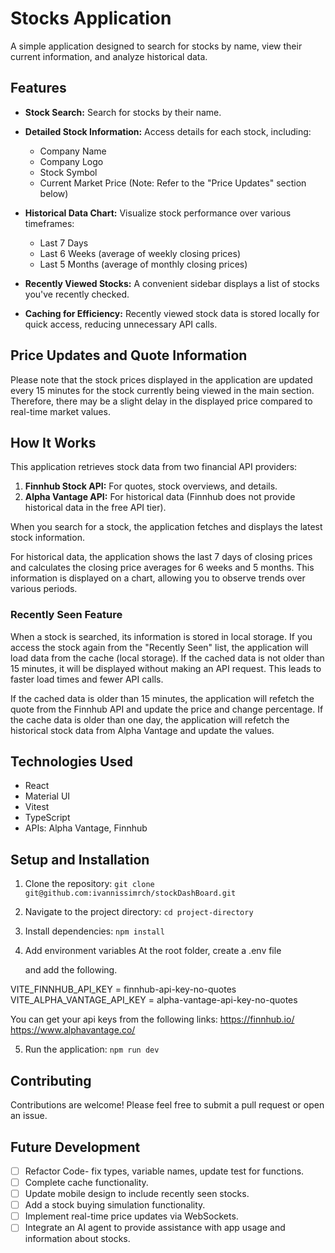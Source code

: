 # Stocks Application

A simple application designed to search for stocks by name, view their current information, and analyze historical data.

## Features

- **Stock Search:** Search for stocks by their name.
- **Detailed Stock Information:** Access details for each stock, including:
  - Company Name
  - Company Logo
  - Stock Symbol
  - Current Market Price (Note: Refer to the "Price Updates" section below)
- **Historical Data Chart:** Visualize stock performance over various timeframes:

  - Last 7 Days
  - Last 6 Weeks (average of weekly closing prices)
  - Last 5 Months (average of monthly closing prices)

- **Recently Viewed Stocks:** A convenient sidebar displays a list of stocks you've recently checked.

- **Caching for Efficiency:** Recently viewed stock data is stored locally for quick access, reducing unnecessary API calls.

## Price Updates and Quote Information

Please note that the stock prices displayed in the application are updated every 15 minutes for the stock currently being viewed in the main section. Therefore, there may be a slight delay in the displayed price compared to real-time market values.

## How It Works

This application retrieves stock data from two financial API providers:

1. **Finnhub Stock API:** For quotes, stock overviews, and details.
2. **Alpha Vantage API:** For historical data (Finnhub does not provide historical data in the free API tier).

When you search for a stock, the application fetches and displays the latest stock information.

For historical data, the application shows the last 7 days of closing prices and calculates the closing price averages for 6 weeks and 5 months. This information is displayed on a chart, allowing you to observe trends over various periods.

### Recently Seen Feature

When a stock is searched, its information is stored in local storage. If you access the stock again from the "Recently Seen" list, the application will load data from the cache (local storage). If the cached data is not older than 15 minutes, it will be displayed without making an API request. This leads to faster load times and fewer API calls.

If the cached data is older than 15 minutes, the application will refetch the quote from the Finnhub API and update the price and change percentage.
If the cache data is older than one day, the application will refetch the historical stock data from Alpha Vantage and update the values.

## Technologies Used

- React
- Material UI
- Vitest
- TypeScript
- APIs: Alpha Vantage, Finnhub

## Setup and Installation

1. Clone the repository: `git clone git@github.com:ivannissimrch/stockDashBoard.git`
2. Navigate to the project directory: `cd project-directory`
3. Install dependencies: `npm install`
4. Add environment variables
   At the root folder, create a .env file

   and add the following.

VITE_FINNHUB_API_KEY = finnhub-api-key-no-quotes
VITE_ALPHA_VANTAGE_API_KEY = alpha-vantage-api-key-no-quotes

You can get your api keys from the following links:
https://finnhub.io/
https://www.alphavantage.co/

5. Run the application: `npm run dev`

## Contributing

Contributions are welcome! Please feel free to submit a pull request or open an issue.

## Future Development

- [ ] Refactor Code- fix types, variable names, update test for functions.
- [ ] Complete cache functionality.
- [ ] Update mobile design to include recently seen stocks.
- [ ] Add a stock buying simulation functionality.
- [ ] Implement real-time price updates via WebSockets.
- [ ] Integrate an AI agent to provide assistance with app usage and information about stocks.

